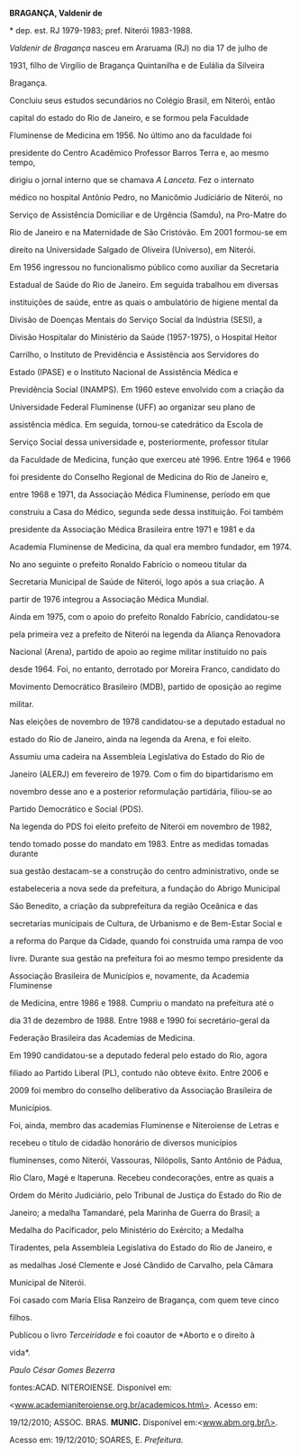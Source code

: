 **BRAGANÇA, Valdenir de**



\* dep. est. RJ 1979-1983; pref. Niterói 1983-1988.



*Valdenir de Bragança* nasceu em Araruama (RJ) no dia 17 de julho de

1931, filho de Virgílio de Bragança Quintanilha e de Eulália da Silveira

Bragança.



Concluiu seus estudos secundários no Colégio Brasil, em Niterói, então

capital do estado do Rio de Janeiro, e se formou pela Faculdade

Fluminense de Medicina em 1956. No último ano da faculdade foi

presidente do Centro Acadêmico Professor Barros Terra e, ao mesmo tempo,

dirigiu o jornal interno que se chamava *A Lanceta*. Fez o internato

médico no hospital Antônio Pedro, no Manicômio Judiciário de Niterói, no

Serviço de Assistência Domiciliar e de Urgência (Samdu), na Pro-Matre do

Rio de Janeiro e na Maternidade de São Cristóvão. Em 2001 formou-se em

direito na Universidade Salgado de Oliveira (Universo), em Niterói.



Em 1956 ingressou no funcionalismo público como auxiliar da Secretaria

Estadual de Saúde do Rio de Janeiro. Em seguida trabalhou em diversas

instituições de saúde, entre as quais o ambulatório de higiene mental da

Divisão de Doenças Mentais do Serviço Social da Indústria (SESI), a

Divisão Hospitalar do Ministério da Saúde (1957-1975), o Hospital Heitor

Carrilho, o Instituto de Previdência e Assistência aos Servidores do

Estado (IPASE) e o Instituto Nacional de Assistência Médica e

Previdência Social (INAMPS). Em 1960 esteve envolvido com a criação da

Universidade Federal Fluminense (UFF) ao organizar seu plano de

assistência médica. Em seguida, tornou-se catedrático da Escola de

Serviço Social dessa universidade e, posteriormente, professor titular

da Faculdade de Medicina, função que exerceu até 1996. Entre 1964 e 1966

foi presidente do Conselho Regional de Medicina do Rio de Janeiro e,

entre 1968 e 1971, da Associação Médica Fluminense, período em que

construiu a Casa do Médico, segunda sede dessa instituição. Foi também

presidente da Associação Médica Brasileira entre 1971 e 1981 e da

Academia Fluminense de Medicina, da qual era membro fundador, em 1974.

No ano seguinte o prefeito Ronaldo Fabrício o nomeou titular da

Secretaria Municipal de Saúde de Niterói, logo após a sua criação. A

partir de 1976 integrou a Associação Médica Mundial.



Ainda em 1975, com o apoio do prefeito Ronaldo Fabrício, candidatou-se

pela primeira vez a prefeito de Niterói na legenda da Aliança Renovadora

Nacional (Arena), partido de apoio ao regime militar instituído no país

desde 1964. Foi, no entanto, derrotado por Moreira Franco, candidato do

Movimento Democrático Brasileiro (MDB), partido de oposição ao regime

militar.



Nas eleições de novembro de 1978 candidatou-se a deputado estadual no

estado do Rio de Janeiro, ainda na legenda da Arena, e foi eleito.

Assumiu uma cadeira na Assembleia Legislativa do Estado do Rio de

Janeiro (ALERJ) em fevereiro de 1979. Com o fim do bipartidarismo em

novembro desse ano e a posterior reformulação partidária, filiou-se ao

Partido Democrático e Social (PDS).



Na legenda do PDS foi eleito prefeito de Niterói em novembro de 1982,

tendo tomado posse do mandato em 1983. Entre as medidas tomadas durante

sua gestão destacam-se a construção do centro administrativo, onde se

estabeleceria a nova sede da prefeitura, a fundação do Abrigo Municipal

São Benedito, a criação da subprefeitura da região Oceânica e das

secretarias municipais de Cultura, de Urbanismo e de Bem-Estar Social e

a reforma do Parque da Cidade, quando foi construída uma rampa de voo

livre. Durante sua gestão na prefeitura foi ao mesmo tempo presidente da

Associação Brasileira de Municípios e, novamente, da Academia Fluminense

de Medicina, entre 1986 e 1988. Cumpriu o mandato na prefeitura até o

dia 31 de dezembro de 1988. Entre 1988 e 1990 foi secretário-geral da

Federação Brasileira das Academias de Medicina.



Em 1990 candidatou-se a deputado federal pelo estado do Rio, agora

filiado ao Partido Liberal (PL), contudo não obteve êxito. Entre 2006 e

2009 foi membro do conselho deliberativo da Associação Brasileira de

Municípios.



Foi, ainda, membro das academias Fluminense e Niteroiense de Letras e

recebeu o título de cidadão honorário de diversos municípios

fluminenses, como Niterói, Vassouras, Nilópolis, Santo Antônio de Pádua,

Rio Claro, Magé e Itaperuna. Recebeu condecorações, entre as quais a

Ordem do Mérito Judiciário, pelo Tribunal de Justiça do Estado do Rio de

Janeiro; a medalha Tamandaré, pela Marinha de Guerra do Brasil; a

Medalha do Pacificador, pelo Ministério do Exército; a Medalha

Tiradentes, pela Assembleia Legislativa do Estado do Rio de Janeiro, e

as medalhas José Clemente e José Cândido de Carvalho, pela Câmara

Municipal de Niterói.



Foi casado com Maria Elisa Ranzeiro de Bragança, com quem teve cinco

filhos.



Publicou o livro *Terceiridade* e foi coautor de *Aborto e o direito à

vida*.



*Paulo César Gomes Bezerra*



fontes:ACAD. NITEROIENSE. Disponível em:

\<www.academianiteroiense.org.br/academicos.htm\>. Acesso em:

19/12/2010; ASSOC. BRAS. **MUNIC.** Disponível em:\<www.abm.org.br/\>.

Acesso em: 19/12/2010; SOARES, E. *Prefeitura*.

